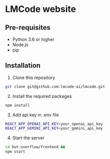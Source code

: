 # LMCode website

## Pre-requisites

- Python 3.6 or higher
- Node.js
- pip

## Installation

1. Clone this repository

```bash
git clone git@github.com:lmcode-ai/lmcode.git
```

2. Install the required packages

```bash
npm install
```

3. Add api key in .env file
```bash
REACT_APP_OPENAI_API_KEY=your_openai_api_key
REACT_APP_GEMINI_API_KEY=your_gemini_api_key
```

4. Start the server

```bash
cd bot-overflow/frontend &&
npm start
```
